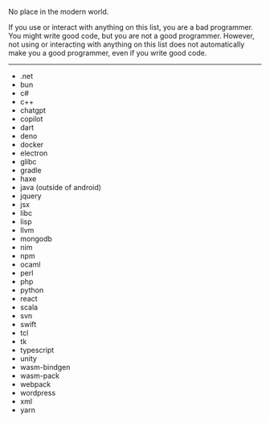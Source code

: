 No place in the modern world.

If you use or interact with anything on this list, you are a bad programmer. You might write good code, but you are not a good programmer. However, not using or interacting with anything on this list does not automatically make you a good programmer, even if you write good code.

---

* .net
* bun
* c#
* c++
* chatgpt
* copilot
* dart
* deno
* docker
* electron
* glibc
* gradle
* haxe
* java (outside of android)
* jquery
* jsx
* libc
* lisp
* llvm
* mongodb
* nim
* npm
* ocaml
* perl
* php
* python
* react
* scala
* svn
* swift
* tcl
* tk
* typescript
* unity
* wasm-bindgen
* wasm-pack
* webpack
* wordpress
* xml
* yarn
